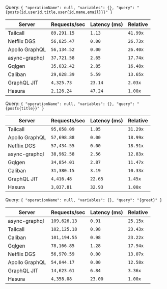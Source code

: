 

Query: `
    {
      "operationName": null,
      "variables": {},
      "query": "{posts{id,userId,title,user{id,name,email}}}"
    }
    `

| Server         | Requests/sec | Latency (ms) | Relative |
| -------------- | ------------ | ------------ | -------- |
| Tailcall       | `89,291.15`  | `1.13`       | `41.99x` |
| Netflix DGS    | `56,825.47`  | `0.00`       | `26.73x` |
| Apollo GraphQL | `56,134.52`  | `0.00`       | `26.40x` |
| async-graphql  | `37,721.58`  | `2.65`       | `17.74x` |
| Gqlgen         | `35,032.42`  | `2.85`       | `16.48x` |
| Caliban        | `29,028.39`  | `5.59`       | `13.65x` |
| GraphQL JIT    | `4,325.73`   | `23.14`      | `2.03x`  |
| Hasura         | `2,126.24`   | `47.24`      | `1.00x`  |

Query: `
    {
      "operationName": null,
      "variables": {},
      "query": "{posts{title}}"
    }
    `

| Server         | Requests/sec | Latency (ms) | Relative |
| -------------- | ------------ | ------------ | -------- |
| Tailcall       | `95,058.09`  | `1.05`       | `31.29x` |
| Apollo GraphQL | `57,698.88`  | `0.00`       | `18.99x` |
| Netflix DGS    | `57,434.55`  | `0.00`       | `18.91x` |
| async-graphql  | `38,962.58`  | `2.56`       | `12.83x` |
| Gqlgen         | `34,854.01`  | `2.87`       | `11.47x` |
| Caliban        | `31,380.15`  | `3.19`       | `10.33x` |
| GraphQL JIT    | `4,416.48`   | `22.65`      | `1.45x`  |
| Hasura         | `3,037.81`   | `32.93`      | `1.00x`  |

Query: `
    {
      "operationName": null,
      "variables": {},
      "query": "{greet}"
    }
    `

| Server         | Requests/sec | Latency (ms) | Relative |
| -------------- | ------------ | ------------ | -------- |
| async-graphql  | `109,626.13` | `0.91`       | `25.15x` |
| Tailcall       | `102,125.18` | `0.98`       | `23.43x` |
| Caliban        | `101,194.55` | `0.98`       | `23.22x` |
| Gqlgen         | `78,166.85`  | `1.28`       | `17.94x` |
| Netflix DGS    | `56,970.59`  | `0.00`       | `13.07x` |
| Apollo GraphQL | `54,844.17`  | `0.00`       | `12.58x` |
| GraphQL JIT    | `14,623.61`  | `6.84`       | `3.36x`  |
| Hasura         | `4,358.08`   | `23.00`      | `1.00x`  |
